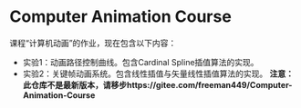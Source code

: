 # Computer Animation Course
课程“计算机动画”的作业，现在包含以下内容：
- 实验1：动画路径控制曲线。包含Cardinal Spline插值算法的实现。
- 实验2：关键帧动画系统。包含线性插值与矢量线性插值算法的实现。
**注意：此仓库不是最新版本，请移步https://gitee.com/freeman449/Computer-Animation-Course**
